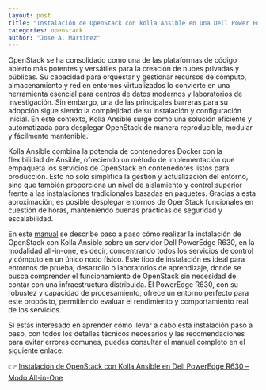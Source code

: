 ```yaml
---
layout: post
title: "Instalación de OpenStack con kolla Ansible en una Dell Power Edge R630"
categories: openstack
author: "Jose A. Martinez"
---
```


OpenStack se ha consolidado como una de las plataformas de código abierto más potentes y versátiles para la creación de nubes privadas y públicas. Su capacidad para orquestar y gestionar recursos de cómputo, almacenamiento y red en entornos virtualizados lo convierte en una herramienta esencial para centros de datos modernos y laboratorios de investigación. Sin embargo, una de las principales barreras para su adopción sigue siendo la complejidad de su instalación y configuración inicial. En este contexto, Kolla Ansible surge como una solución eficiente y automatizada para desplegar OpenStack de manera reproducible, modular y fácilmente mantenible.

Kolla Ansible combina la potencia de contenedores Docker con la flexibilidad de Ansible, ofreciendo un método de implementación que empaqueta los servicios de OpenStack en contenedores listos para producción. Esto no solo simplifica la gestión y actualización del entorno, sino que también proporciona un nivel de aislamiento y control superior frente a las instalaciones tradicionales basadas en paquetes. Gracias a esta aproximación, es posible desplegar entornos de OpenStack funcionales en cuestión de horas, manteniendo buenas prácticas de seguridad y escalabilidad.

En este [manual][Enlace] se describe paso a paso cómo realizar la instalación de OpenStack con Kolla Ansible sobre un servidor Dell PowerEdge R630, en la modalidad all-in-one, es decir, concentrando todos los servicios de control y cómputo en un único nodo físico. Este tipo de instalación es ideal para entornos de prueba, desarrollo o laboratorios de aprendizaje, donde se busca comprender el funcionamiento de OpenStack sin necesidad de contar con una infraestructura distribuida. El PowerEdge R630, con su robustez y capacidad de procesamiento, ofrece un entorno perfecto para este propósito, permitiendo evaluar el rendimiento y comportamiento real de los servicios.

Si estás interesado en aprender cómo llevar a cabo esta instalación paso a paso, con todos los detalles técnicos necesarios y las recomendaciones para evitar errores comunes, puedes consultar el manual completo en el siguiente enlace:

👉 [Instalación de OpenStack con Kolla Ansible en Dell PowerEdge R630 – Modo All-in-One][Enlace]


[Enlace]: http://hpcjmart.github.io/OpenStackAllInOne
